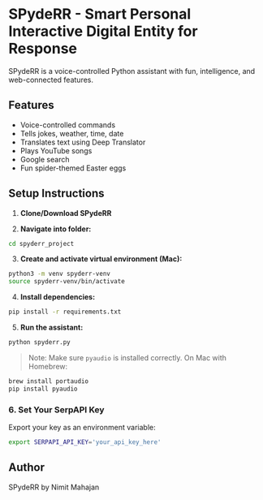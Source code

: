 # SPydeRR - Smart Personal Interactive Digital Entity for Response

SPydeRR is a voice-controlled Python assistant with fun, intelligence, and web-connected features.

## Features
- Voice-controlled commands
- Tells jokes, weather, time, date
- Translates text using Deep Translator
- Plays YouTube songs
- Google search
- Fun spider-themed Easter eggs

## Setup Instructions

1. **Clone/Download SPydeRR**

2. **Navigate into folder:**
```bash
cd spyderr_project
```

3. **Create and activate virtual environment (Mac):**
```bash
python3 -m venv spyderr-venv
source spyderr-venv/bin/activate
```

4. **Install dependencies:**
```bash
pip install -r requirements.txt
```

5. **Run the assistant:**
```bash
python spyderr.py
```

> Note: Make sure `pyaudio` is installed correctly. On Mac with Homebrew:
```bash
brew install portaudio
pip install pyaudio
```
### 6. Set Your SerpAPI Key
Export your key as an environment variable:

```bash
export SERPAPI_API_KEY='your_api_key_here'
```

## Author
SPydeRR by Nimit Mahajan
